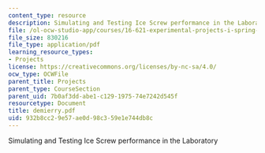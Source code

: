 ```yaml
---
content_type: resource
description: Simulating and Testing Ice Screw performance in the Laboratory
file: /ol-ocw-studio-app/courses/16-621-experimental-projects-i-spring-2003/932b8cc29e57ae0d98c359e1e744db8c_demierry.pdf
file_size: 830216
file_type: application/pdf
learning_resource_types:
- Projects
license: https://creativecommons.org/licenses/by-nc-sa/4.0/
ocw_type: OCWFile
parent_title: Projects
parent_type: CourseSection
parent_uid: 7b0af3dd-abe1-c129-1975-74e7242d545f
resourcetype: Document
title: demierry.pdf
uid: 932b8cc2-9e57-ae0d-98c3-59e1e744db8c
---
```

Simulating and Testing Ice Screw performance in the Laboratory